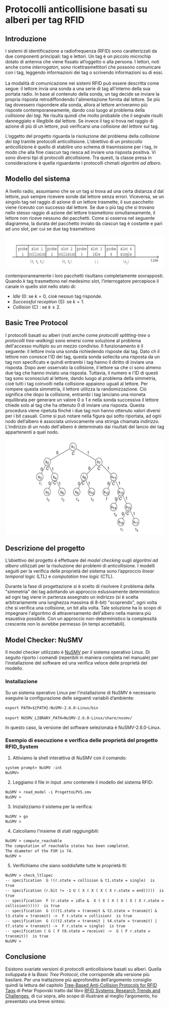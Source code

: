 # Protocolli anticollisione basati su alberi per tag RFID


## Introduzione 

I sistemi di identificazione a radiofrequenza (RFID) sono caratterizzati da due componenti principali: tag e lettori. Un tag è un piccolo microchip dotato di antenna che viene fissato all’oggetto o alla persona. I lettori, noti anche come _interrogatori_, sono ricettrasmettitori che possono comunicare con i tag, leggendo informazioni dei tag o scrivendo informazioni su di essi. <br>     
La modalità di comunicazione nei sistemi RFID può essere descritta come segue: il lettore invia una sonda a una serie di tag all'interno della sua portata radio. In base al contenuto della sonda, un tag decide se inviare la propria risposta retrodiffondendo l'alimentazione fornita dal lettore. Se più tag dovessero rispondere alla sonda, allora al lettore arriveranno più risposte contemporaneamente, dando così luogo al problema della _collisione dei tag_. Ne risulta quindi che molto probabile che il segnale risulti danneggiato e illegibile dal lettore. Se invece il tag si trova nel raggio di azione di più di un lettore, può verificarsi una _collisione del lettore_ sul tag. <br> 

L’oggetto del progetto riguarda la risoluzione del problema della _collisione dei tag_ tramite protocolli anticollisione. L’obiettivo di un protocollo anticollizione è quello di stabilire uno schema di trasmissione per i tag, in modo che alla fine ciascun tag riesca ad inviare una risposta positiva. Vi sono diversi tipi di protocolli aticollisione. Tra questi, la classe presa in considerazione è quella riguardante i protocolli chimati _algoritmi ad albero_.

## Modello del sistema

A livello radio, assumiamo che se un tag si trova ad una certa distanza _d_ dal lettore, può sempre ricevere sonde dal lettore senza errori. Viceversa, se un singolo tag nel raggio di azione di un lettore trasmette, il suo pacchetto viene ricevuto con successo dal lettore. Se due o più tag che si trovano nello stesso raggio di azione del lettore trasmettono simultaneamente, il lettore non riceve nessuno dei pacchetti. Come si osserva nel seguente diagramma, la durata del pacchetto inviato da ciascun tag è costante e pari ad uno slot, per cui se due tag trasmettono 

<img src="image/slot.jpg" alt="Slot_probe" width="700" height="100">

contemporaneamente  i loro pacchetti risultano completamente sovrapposti. Quando $k$ tag trasmettono nel medesimo slot, l’interrogatore percepisce il canale in quello slot nello stato di:

- _Idle_ (I): se $k = 0$, cioè nessun tag risponde.
- _Successful reception_ (S): se $k = 1$.
- _Collision_ (C) : se $k \geq 2$.

## Basic Tree Protocol

I protocolli basati su alberi (noti anche come _protocolli splitting-tree_ o _protocolli tree-walking_) sono emersi come soluzione al problema dell'accesso multiplo su un mezzo condiviso. Il funzionamento è il seguente: il lettore invia una sonda richiedendo risposte dai tag. Dato ch il lettore non conosce l'ID dei tag, questa sonda sollecita una risposta da un tag non specificato e quindi entrambi i tag hanno il diritto di inviare una risposta. Dopo aver osservato la collisione, il lettore sa che ci sono almeno due tag che hanno inviato una risposta. Tuttavia, il numero e l'ID di questi tag sono sconosciuti al lettore, dando luogo al problema della simmetria, cioè tutti i tag coinvolti nella collisione appaiono uguali al lettore. Per rompere questa simmetria, il lettore utilizza la randomizzazione. Ciò significa che dopo la collisione, entrambi i tag lanciano una moneta equilibrata per generare un valore 0 o 1 e nella sonda successiva il lettore chiede solo al tag che ha ottenuto 0 di inviare una risposta. Questa procedura viene ripetuta finché i due tag non hanno ottenuto valori diversi per i bit casuali. Come si può notare nella figura qui sotto riportata, ad ogni nodo dell’albero è associata univocamente una stringa chiamata _indirizzo_. L'indirizzo di un nodo dell'albero è determinato dai risultati del lancio dei tag appartenenti a quel nodo.

<img src="image/tree.jpg" alt="Basic_tree" width="600" height="300">


## Descrizione del progetto 

L’obiettivo del progetto è effettuare del _model checking_ sugli _algoritmi ad albero_ utilizzati per la risoluzione dei problemi di anticollisione. I modelli seguiti per la verifica delle proprietà del sistema sono l’approccio _linear temporal logic_ (LTL) e _computation tree logic_ (CTL). <br> 

Durante la fase di progettazione si è scelto di risolvere il problema della "simmetria" dei tag adottando un approccio eslusivamente deterministico: ad ogni tag viene in partenza assegnato un indirizzo (si è scelta arbitrariamente una lunghezza massima di 8-bit) "scoprendo", ogni volta che si verifica una collisione, un bit alla volta. Tale soluzione ha lo scopo di impegnare l'algoritmo di attraversamento dell'albero nella maniera più esaustiva possibile. Con un approccio non-deterministico la complessità crescente non lo avrebbe permesso (in tempi accettabili).

## Model Checker: NuSMV

Il model checker utilizzato è [NuSMV](https://nusmv.fbk.eu/) per il sistema operativo Linux. Di seguito riporto i comandi (reperibili in maniera completa nel manuale) per l’installazione del software ed una verifica veloce delle proprietà del modello.

### Installazione

Su un sistema operativo Linux per l’installazione di NuSMV è necessario eseguire la configurazione delle seguenti variabili d’ambiente:

```
export PATH=${PATH}:NuSMV-2.6.0-Linux/bin

export NUSMV_LIBRARY_PATH=NuSMV-2.6.0-Linux/share/nusmv/
```
In questo caso, la versione del software selezionata è NuSMV-2.6.0-Linux.

### Esempio di esecuzione e verifica delle proprietà del progetto RFID_System

1. Attiviamo la shell interattiva di NuSMV con il comando:

```
system prompt> NuSMV -int 
NuSMV>
```

2. Leggiamo il file in input .smv contenete il modello del sistema RFID:

```
NuSMV > read_model -i ProgettoLPVS.smv 
NuSMV >
```

3. Inizializziamo il sistema per la verifica:

```
NuSMV > go
NuSMV > 
```

4. Calcoliamo l'insieme di stati raggiungibili:

```
NuSMV > compute_reachable 
The computation of reachable states has been completed.
The diameter of the FSM is 74.
NuSMV >
```

5. Verifichiamo che siano soddisfatte tutte le proprietà ltl:

```
NuSMV > check_ltlspec
-- specification  G !(r.state = collision & t1.state = single)  is true
-- specification (r.bit != -1 U ( X ( X ( X ( X r.state = end)))))  is true
-- specification  F (r.state = idle &  X ( X ( X ( X ( X ( X r.state = collision))))))  is true
-- specification  G (((t1.state = transmit & t2.state = transmit) & t3.state = transmit) ->  F r.state = collision)  is true
-- specification  G (((t2.state = transmit | t4.state = transmit) | t7.state = transmit) ->  F r.state = single)  is true
-- specification ( G ( F t8.state = receive) ->  G ( F r.state = transmit))  is true
NuSMV > 
```


## Conclusione

Esistono svariate versioni di protocolli anticollisione basati su alberi. Quella sviluppata è la _Basic Tree Protocol_, che corrisponde alla versione più basilare. Per una trattazione più approfondita dell’argomento consiglio quindi la lettura del capitolo [Tree-Based Anti-Collision Protocols for RFID Tags](https://onlinelibrary.wiley.com/doi/abs/10.1002/9780470665251.ch8)  di Petar Popovski tratto dal libro [RFID Systems: Research Trends and Challenges](https://onlinelibrary.wiley.com/doi/book/10.1002/9780470665251), di cui sopra, allo scopo di illustrare al meglio l’argomento, ho presentato una breve sintesi.

